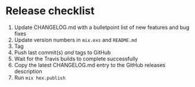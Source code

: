 # Release checklist

  1. Update CHANGELOG.md with a bulletpoint list of new features and bug fixes
  2. Update version numbers in `mix.exs` and `README.md`
  3. Tag
  4. Push last commit(s) *and* tags to GitHub
  5. Wait for the Travis builds to complete successfully
  6. Copy the latest CHANGELOG.md entry to the GitHub releases description
  7. Run `mix hex.publish`
